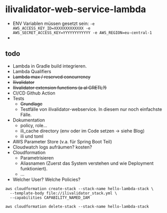 # ilivalidator-web-service-lambda

- ENV Variablen müssen gesetzt sein: `-e AWS_ACCESS_KEY_ID=XXXXXXXXXXXXX -e AWS_SECRET_ACCESS_KEY=YYYYYYYYYYYY -e AWS_REGION=eu-central-1` 
- 


## todo
- Lambda in Gradle build integrieren.
- Lambda Qualifiers
- ~~Lambda max / reserved concurrency~~
- ~~Ilivalidator~~
- ~~Ilivalidator extension functions (a al GRETL?)~~
- CI/CD Github Action
- Tests
  * ~~Grundlage~~
  * Testfälle von ilivalidator-webservice. In diesem nur noch einfachste Fälle.
- Dokumentation
  * policy, role...
  * ili_cache directory (env oder im Code setzen -> siehe Blog)
  * ili und toml
- AWS Parameter Store (v.a. für Spring Boot Teil)
- Cloudwatch logs aufräumen? kosten?
- Cloudformation
  * Parametrisieren
  * Aliasnamen (Zuerst das System verstehen und wie Deployment funktioniert).
  * ...
- Welcher User? Welche Policies?


```
aws cloudformation create-stack --stack-name hello-lambda-stack \
  --template-body file://ilivalidator_stack.yml \
  --capabilities CAPABILITY_NAMED_IAM
```

```
aws cloudformation delete-stack --stack-name hello-lambda-stack
```